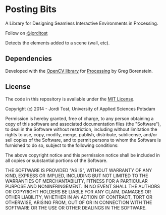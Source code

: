 Posting Bits
==============

A Library for Designing Seamless Interactive Environments in Processing.

Follow on [@jorditost](http://twitter.com/jorditost)

Detects the elements added to a scene (wall, etc).

## Dependencies

Developed with the [OpenCV library](https://github.com/atduskgreg/opencv-processing) for [Processing](http://processing.org/) by Greg Borenstein.

## License

The code in this repository is available under the [MIT License](https://en.wikipedia.org/wiki/MIT_License).

Copyright (c) 2014 - Jordi Tost, University of Applied Sciences Potsdam

Permission is hereby granted, free of charge, to any person obtaining a copy of this software and associated documentation files (the "Software"), to deal in the Software without restriction, including without limitation the rights to use, copy, modify, merge, publish, distribute, sublicense, and/or sell copies of the Software, and to permit persons to whom the Software is furnished to do so, subject to the following conditions:

The above copyright notice and this permission notice shall be included in all copies or substantial portions of the Software.

THE SOFTWARE IS PROVIDED "AS IS", WITHOUT WARRANTY OF ANY KIND, EXPRESS OR IMPLIED, INCLUDING BUT NOT LIMITED TO THE WARRANTIES OF MERCHANTABILITY, FITNESS FOR A PARTICULAR PURPOSE AND NONINFRINGEMENT. IN NO EVENT SHALL THE AUTHORS OR COPYRIGHT HOLDERS BE LIABLE FOR ANY CLAIM, DAMAGES OR OTHER LIABILITY, WHETHER IN AN ACTION OF CONTRACT, TORT OR OTHERWISE, ARISING FROM, OUT OF OR IN CONNECTION WITH THE SOFTWARE OR THE USE OR OTHER DEALINGS IN THE SOFTWARE.
